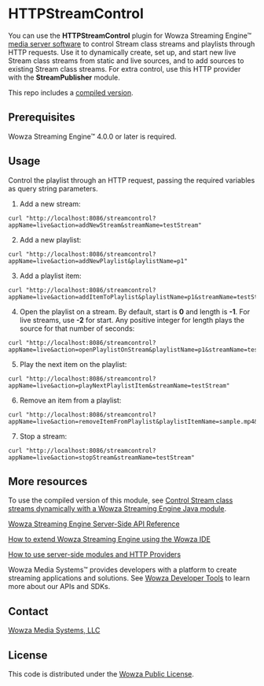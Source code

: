 # HTTPStreamControl
You can use the **HTTPStreamControl** plugin for Wowza Streaming Engine™ [media server software](https://www.wowza.com/products/streaming-engine) to control Stream class streams and playlists through HTTP requests. Use it to dynamically create, set up, and start new live Stream class streams from static and live sources, and to add sources to existing Stream class streams. For extra control, use this HTTP provider with the **StreamPublisher** module.

This repo includes a [compiled version](/lib/wse-plugin-httpstreamcontrol.jar).

## Prerequisites
Wowza Streaming Engine™ 4.0.0 or later is required.

## Usage
Control the playlist through an HTTP request, passing the required variables as query string parameters.

1. Add a new stream:
```
curl "http://localhost:8086/streamcontrol?appName=live&action=addNewStream&streamName=testStream"
```

2. Add a new playlist:
```
curl "http://localhost:8086/streamcontrol?appName=live&action=addNewPlaylist&playlistName=p1"
```

3.  Add a playlist item:
```
curl "http://localhost:8086/streamcontrol?appName=live&action=addItemToPlaylist&playlistName=p1&streamName=testStream&playlistItemName=sample.mp4"
```

4. Open the playlist on a stream. By default, start is **0** and length is **-1**. For live streams, use **-2** for start. Any positive integer for length plays the source for that number of seconds:
```
curl "http://localhost:8086/streamcontrol?appName=live&action=openPlaylistOnStream&playlistName=p1&streamName=testStream"
```

5. Play the next item on the playlist:
```
curl "http://localhost:8086/streamcontrol?appName=live&action=playNextPlaylistItem&streamName=testStream"
```

6. Remove an item from a playlist:
```
curl "http://localhost:8086/streamcontrol?appName=live&action=removeItemFromPlaylist&playlistItemName=sample.mp4&streamName=testStream"
```
7. Stop a stream:
```
curl "http://localhost:8086/streamcontrol?appName=live&action=stopStream&streamName=testStream"
```

## More resources
To use the compiled version of this module, see [Control Stream class streams dynamically with a Wowza Streaming Engine Java module](https://www.wowza.com/docs/how-to-control-stream-class-streams-dynamically-httpstreamcontrol).

[Wowza Streaming Engine Server-Side API Reference](https://www.wowza.com/resources/serverapi/)

[How to extend Wowza Streaming Engine using the Wowza IDE](https://www.wowza.com/docs/how-to-extend-wowza-streaming-engine-using-the-wowza-ide)

[How to use server-side modules and HTTP Providers](https://www.wowza.com/docs/how-to-use-wowza-streaming-engine-server-side-modules-and-http-providers)

Wowza Media Systems™ provides developers with a platform to create streaming applications and solutions. See [Wowza Developer Tools](https://www.wowza.com/developer) to learn more about our APIs and SDKs. 

## Contact
[Wowza Media Systems, LLC](https://www.wowza.com/contact)

## License
This code is distributed under the [Wowza Public License](/LICENSE.txt).
